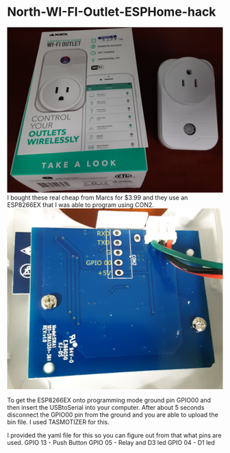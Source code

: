 # North-WI-FI-Outlet-ESPHome-hack

![](https://github.com/imoldovavan/North-WI-FI-Outlet-ESPHome-hack/blob/main/Pics/MainBox.jpg)
I bought these real cheap from Marcs for $3.99 and they use an ESP8266EX that I was able to program using CON2.
![](https://github.com/imoldovavan/North-WI-FI-Outlet-ESPHome-hack/blob/main/Pics/ProgrammingConnector.jpg)

To get the ESP8266EX onto programming mode ground pin GPIO00 and then insert the USBtoSerial into your computer.
After about 5 seconds disconnect the GPIO00 pin from the ground and you are able to upload the bin file. I used TASMOTIZER for this.

I provided the yaml file for this so you can figure out from that what pins are used.
GPIO 13 - Push Button
GPIO 05 - Relay and D3 led
GPIO 04 - D1 led
